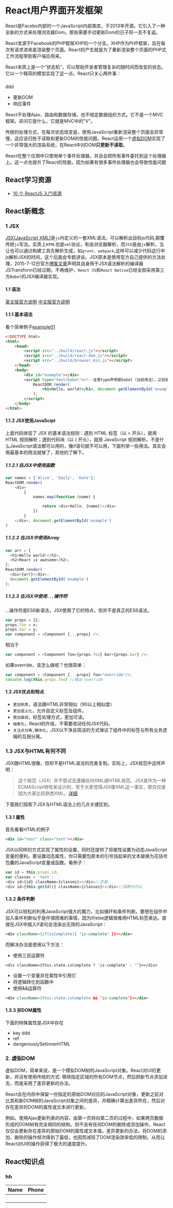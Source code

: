 # React用户界面开发框架
React是Facebo内部的一个JavaScript内部类库，于2013年开源。它引入了一种全新的方式来处理浏览器Dom。那些需要手动更新Dom的日子将一去不复返。

React发源于Facebook的PHP框架XHP的一个分支。XHP作为PHP框架，旨在每次有请求进来是渲染整个页面。React的产生就是为了重新渲染整个页面的PHP式工作流程带到客户端应用来。

React本质上是一个“状态机”，可以帮助开发者管理复杂的随时间而改变的状态。它以一个精简的模型实现了这一点。React只关心两件事：

### 

ddd
- 更新DOM
- 响应事件

React不处理Ajax、路由和数据存储，也不规定数据组织方式。它不是一个MVC框架。非问它是什么，它就是MVC中的"V"。

传统的处理方式，在每次状态改变是，使用JavaScript重新渲染整个页面会异常慢，这应该归咎于读取和更新DOM的性能问题。React运用一个[虚拟DOM](#2-dom)实现了一个非常强大的渲染系统，在React中对DOM**只更新不读取**。

React在整个应用中只使用单个事件处理器，并且会把所有事件委托到这个处理器上。这一点也提升了React的性能，因为如果有很多事件处理器也会导致性能问题

## React学习资源
- [10 个 ReactJS 入门资源](http://www.oschina.net/translate/10-resources-to-get-you-started-with-reactjs)

## React新概念
### 1 JSX
[JSX(JavaScript XML)](http://facebook.github.io/jsx/)是`js`内定义的一套XML语法，可以解析出目标js代码,颠覆传统`js`写法。实质上`HTML`也是`xml`协议，有由浏览器解析，而`JSX`是由`js`解析。当让也可以通过构建工具先解析生成，如`grunt`、`webpack`,这样可以减少代码这行中js解析JSX的时间，这个后面会专题讲诉。JSX原本是使用官方自己提供的方法处理，2015-7-12日官方[博客文章](http://facebook.github.io/react/blog/2015/06/12/deprecating-jstransform-and-react-tools.html)声明其自身用于JSX语法解析的编译器JSTransform已经过期，不再维护，`React JS`和`React Native`已经全部采用第三方`Babel`的JSX编译器实现。

#### 1.1 语法
[英文版官方说明](http://docs.reactjs-china.com/react/docs/jsx-in-depth.html) [中文版官方说明](http://reactjs.cn/react/docs/jsx-in-depth.html)
#### 1.1.1 基本语法
看个简单例子[example01](http://xianshannan.github.io/ReactJs-Demo/example01/)

```html
<!DOCTYPE html>
<html>
    <head>
        <script src="../build/react.js"></script>
        <script src="../build/react-dom.js"></script>
        <script src="../build/browser.min.js"></script>
    </head>
    <body>
        <div id="example"></div>
        <script type="text/babel"><!--注意type声明是babel（当前用法），之前是JSX-->
            ReactDOM.render(
            	<h1>Hello, world!</h1>, document.getElementById('example') 
            );
        </script>
    </body>
</html>
```
#### 1.1.2 JSX使用JavaScipt
上面代码体现了 JSX 的基本语法规则：遇到 HTML 标签（以 < 开头），就用 HTML 规则解析；遇到代码块（以 { 开头），就用 JavaScript 规则解析。不是什么JavaScript语法都可以用的，像if语句就不可以用，下面列举一些用法。其实会用最基本的用法就够了，其他的了解下。
##### 1.1.2.1 在JSX中使用函数

```javascript
var names = ['Alice', 'Emily', 'Kate'];
ReactDOM.render(
    <div>
        { 
            names.map(function (name) { 

                return <div>Hello, {name}!</div>
            }) 
        }
    </div>, document.getElementById('example')
)
```
##### 1.1.2.2 在JSX中使用Array
```javascript
var arr = [
  <h1>Hello world!</h1>,
  <h2>React is awesome</h2>,
];
ReactDOM.render(
  <div>{arr}</div>,
  document.getElementById('example')
);
```
##### 1.1.2.3 在JSX中使用`...`操作符
...操作符是ES6新语法，JSX使用了它的特点，但并不是真正的ES6语法。

```js
var props = {};
props.foo = x;
props.bar = y;
var component = <Component {...props} />;
```
相当于

```js
var component = <Component foo={props.foo} bar={props.bar} />;

```
如果override，该怎么做呢？也很简单：

```js
var component = <Component {...props} foo="override"/>;
console.log(this.props.foo) //输出 override
```

#### 1.2 JSX优点和特点

- `更加熟悉`，语法跟HTML非常相似（90以上相似度）
- `更加语义化`，允许自定义标签及组件。
- `更加直观`，标签处理方式，更加可读。
- `抽象化`，React的升级，不需要改动任何JSX代码。
- `关注点分离,模块化`，JSX以干净且简洁的方式保证了组件中的标签与所有业务逻辑的互相分离。

### 1.3 JSX与HTML有何不同
JSX跟HTML很像，但却不是HTML语法的完美复制。实际上，JSX规范中这样声明：
> 这个规范（JSX）并不尝试去遵循任何XML或HTML规范。JSX是作为一种ECMAScript特性来设计的，至于大家觉得JSX像XML这一事实，那仅仅是因为大家比较熟悉XML。[详细](http://facebook.github.io/jsx/)

下面我们探索下JSX与HTML语法上的几点关键区别。

#### 1.3.1 属性
首先看看HTML的例子

```html
<div id="test" class="test"></div>
```
JSX以同样的方式实现了属性的设置，同时还提供了将属性设置为动态JavaScript变量的便利。要设置动态属性，你只需要包原本的引号括起来的文本替换为花括号包囊的JavaScript变量或函数。看例子：

```javascript
var id = this.props.id;
var classes = 'test';
<div id={id} className={classes}></div>//变量
<div id={this.getId()} className={classes}></div>//函数也可以
```
#### 1.3.2 条件判断
JSX可以轻松的利用JavaScript强大的魔力，比如循环和条件判断。要想在组件中加入条件判断似乎是件很困难的事情，因为if/else逻辑很难用HTML标签表达。直接在JSX中插入if语句会渲染出无效的JavaScript：

```html
<div className={if(isComplete){ 'is-complete' }}></div>
```

而解决办法是使用以下方法：

- 使用三目运算符

```
<div className={this.state.isComplete ? 'is-complete' : ''}></div>
```

- 设置一个变量并在属性中引用它
- 将逻辑转化到函数中
- 使用&&运算符

```html
<div className={this.state.isComplete && 'is-complete'}></div>
```

#### 1.3.3 非DOM属性
下面的特殊属性是JSX中存在

- key 
ddd
- ref
- dangerouslySetInnerHTML


### 2. 虚拟DOM
虚拟DOM，简单来说，是一个模拟DOM树的JavaScript对象。React对UI的更新，并没有使用传统的方式: 移除指定区域的所有DOM节点，然后把新节点添加进去，而是采用了差异更新的办法。

React会在内存中保留一份指定的原始DOM对应的JavaScript对象，更新之前对比其和新DOM树的JavaScript对象之间的差异，并精确计算出差异所在，然后对存在差异的DOM的属性或文本进行更新。

例如，使用Ajax更新列表的内容，由第一页转向第二页的过程中，如果两页数据形成的DOM树有完全相同的结构，则不会有任何DOM的删除或添加操作，React仅仅会更新存在差异的原始DOM的属性或文本值。差异更新的办法，将DOM的添加、删除的操作频次降到了最低，也因而减轻了DOM渲染效率低的限制，从而让React对UI的操作获得了极大的速度提升。

## React知识点
### hh

| Name | Phone |
|------|-------|
|      |       |
|      |       |
|      |       |
|      |       |


















